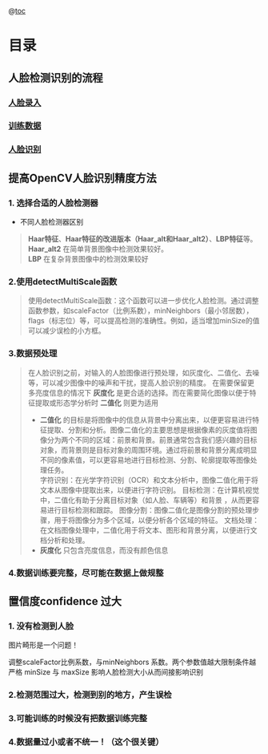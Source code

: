 @[toc](目录)

# 目录

## 人脸检测识别的流程

### [人脸录入](人脸录入.py)
### [训练数据](数据训练.py)
### [人脸识别](人脸识别.py)

## 提高OpenCV人脸识别精度方法

### 1. 选择合适的人脸检测器

-  不同人脸检测器区别

> **Haar特征**、**Haar特征的改进版本（Haar_alt和Haar_alt2）**、**LBP特征**等。
> **Haar_alt2** 在简单背景图像中检测效果较好。   
> **LBP** 在复杂背景图像中的检测效果较好

### 2.使用detectMultiScale函数

> 使用detectMultiScale函数：这个函数可以进一步优化人脸检测。通过调整函数参数，如scaleFactor（比例系数），minNeighbors（最小邻居数），flags（标志位）等，可以提高检测的准确性。例如，适当增加minSize的值可以减少误检的小方框。  

### 3.数据预处理
> 在人脸识别之前，对输入的人脸图像进行预处理，如灰度化、二值化、去噪等，可以减少图像中的噪声和干扰，提高人脸识别的精度。
> 在需要保留更多亮度信息的情况下 **灰度化** 是更合适的选择。而在需要简化图像以便于特征提取或形态学分析时 **二值化** 则更为适用
>
> - **二值化** 的目标是将图像中的信息从背景中分离出来，以便更容易进行特征提取、分割和分析。图像二值化的主要思想是根据像素的灰度值将图像分为两个不同的区域：前景和背景。前景通常包含我们感兴趣的目标对象，而背景则是目标对象的周围环境。通过将前景和背景分离成明显不同的像素值，可以更容易地进行目标检测、分割、轮廓提取等图像处理任务。  
  字符识别：在光学字符识别（OCR）和文本分析中，图像二值化用于将文本从图像中提取出来，以便进行字符识别。
  目标检测：在计算机视觉中，二值化有助于分离目标对象（如人脸、车辆等）和背景 ，从而更容易进行目标检测和跟踪。
  图像分割：图像二值化是图像分割的预处理步骤，用于将图像分为多个区域，以便分析各个区域的特征。
  文档处理：在文档图像处理中，二值化用于将文本、图形和背景分离，以便进行文档分析和处理。
> - **灰度化** 只包含亮度信息，而没有颜色信息
### 4.数据训练要完整，尽可能在数据上做规整

## 置信度confidence 过大
### 1. 没有检测到人脸

图片畸形是一个问题！

调整scaleFactor比例系数，与minNeighbors 系数。两个参数值越大限制条件越严格
minSize 与 maxSize 影响人脸检测大小从而间接影响识别

### 2.检测范围过大，检测到别的地方，产生误检
### 3.可能训练的时候没有把数据训练完整
### 4.数据量过小或者不统一！（这个很关键）

